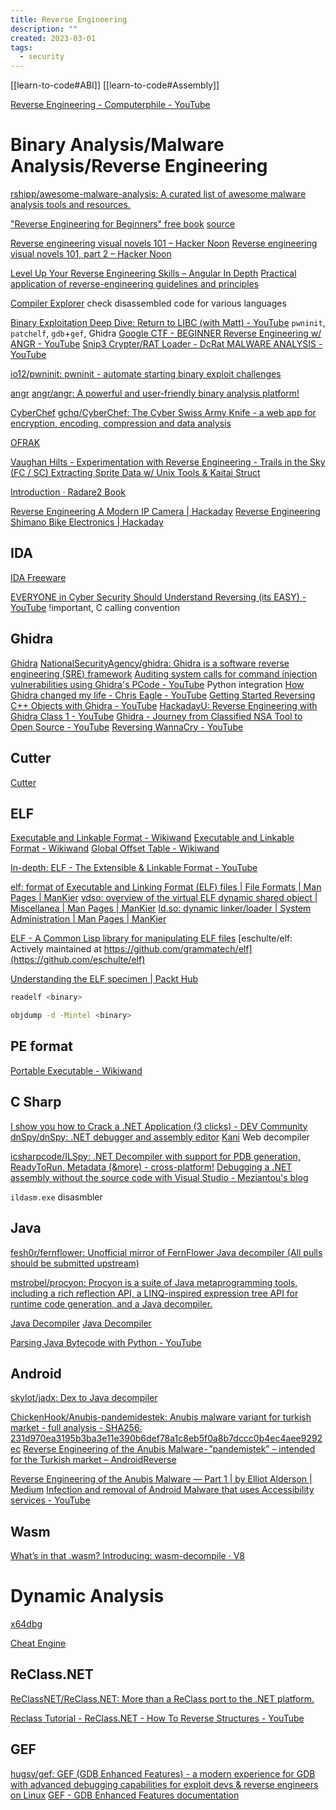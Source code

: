 ```yaml
---
title: Reverse Engineering
description: ""
created: 2023-03-01
tags:
  - security
---
```


[[learn-to-code#ABI]]
[[learn-to-code#Assembly]]

[Reverse Engineering - Computerphile - YouTube](https://www.youtube.com/watch?v=9tZmSFjoOm4)

# Binary Analysis/Malware Analysis/Reverse Engineering

[rshipp/awesome-malware-analysis: A curated list of awesome malware analysis tools and resources.](https://github.com/rshipp/awesome-malware-analysis)

["Reverse Engineering for Beginners" free book](http://beginners.re/) [source](https://github.com/dennis714/RE-for-beginners)

[Reverse engineering visual novels 101 – Hacker Noon](https://hackernoon.com/reverse-engineering-visual-novels-101-d0bc3bf7ab8)
[Reverse engineering visual novels 101, part 2 – Hacker Noon](https://hackernoon.com/reverse-engineering-visual-novels-101-part-2-9258f547262a)

[Level Up Your Reverse Engineering Skills – Angular In Depth](https://blog.angularindepth.com/level-up-your-reverse-engineering-skills-8f910ae10630)
[Practical application of reverse-engineering guidelines and principles](https://medium.com/react-in-depth/practical-application-of-reverse-engineering-guidelines-and-principles-784c004bb657)

[Compiler Explorer](https://godbolt.org/) check disassembled code for various languages

[Binary Exploitation Deep Dive: Return to LIBC (with Matt) - YouTube](https://www.youtube.com/watch?v=tMN5N5oid2c) `pwninit`, `patchelf`, `gdb`+`gef`, Ghidra
[Google CTF - BEGINNER Reverse Engineering w/ ANGR - YouTube](https://www.youtube.com/watch?v=RCgEIBfnTEI)
[Snip3 Crypter/RAT Loader - DcRat MALWARE ANALYSIS - YouTube](https://www.youtube.com/watch?v=ElqmQDySy48)

[io12/pwninit: pwninit - automate starting binary exploit challenges](https://github.com/io12/pwninit)

[angr](http://angr.io/)
[angr/angr: A powerful and user-friendly binary analysis platform!](https://github.com/angr/angr)

[CyberChef](https://gchq.github.io/CyberChef/)
[gchq/CyberChef: The Cyber Swiss Army Knife - a web app for encryption, encoding, compression and data analysis](https://github.com/gchq/CyberChef)

[OFRAK](https://ofrak.com/docs/)

[Vaughan Hilts - Experimentation with Reverse Engineering - Trails in the Sky (FC / SC) Extracting Sprite Data w/ Unix Tools & Kaitai Struct](http://vaughanhilts.me/blog/2016/11/16/reverse-engineering-trails-in-the-sky-ed-6-game-engine.html)

[Introduction · Radare2 Book](https://radare.gitbooks.io/radare2book/content/)

[Reverse Engineering A Modern IP Camera | Hackaday](https://hackaday.com/2019/03/28/reverse-engineering-a-modern-ip-camera/)
[Reverse Engineering Shimano Bike Electronics | Hackaday](https://hackaday.com/2019/03/26/reverse-engineering-shimano-bike-electronics/)

## IDA

[IDA Freeware](https://hex-rays.com/ida-free/)

[EVERYONE in Cyber Security Should Understand Reversing (its EASY) - YouTube](https://www.youtube.com/watch?v=gh2RXE9BIN8) !important, C calling convention

## Ghidra

[Ghidra](https://ghidra-sre.org/)
[NationalSecurityAgency/ghidra: Ghidra is a software reverse engineering (SRE) framework](https://github.com/NationalSecurityAgency/ghidra)
[Auditing system calls for command injection vulnerabilities using Ghidra's PCode - YouTube](https://www.youtube.com/watch?v=UVNeg7Vqytc) Python integration
[How Ghidra changed my life - Chris Eagle - YouTube](https://www.youtube.com/watch?v=KL1jE9dxas0)
[Getting Started Reversing C++ Objects with Ghidra - YouTube](https://www.youtube.com/watch?v=ir2B1trR0fE)
[HackadayU: Reverse Engineering with Ghidra Class 1 - YouTube](https://www.youtube.com/watch?v=d4Pgi5XML8E)
[Ghidra - Journey from Classified NSA Tool to Open Source - YouTube](https://www.youtube.com/watch?v=kx2xp7IQNSc)
[Reversing WannaCry - YouTube](https://www.youtube.com/playlist?list=PLniOzp3l9V83Yf52IXJTvW9rjstdqkduP)

## Cutter

[Cutter](https://cutter.re/)

## ELF

[Executable and Linkable Format - Wikiwand](https://www.wikiwand.com/en/Executable_and_Linkable_Format)
[Executable and Linkable Format - Wikiwand](https://www.wikiwand.com/en/Executable_and_Linkable_Format)
[Global Offset Table - Wikiwand](https://www.wikiwand.com/en/Global_Offset_Table)

[In-depth: ELF - The Extensible & Linkable Format - YouTube](https://www.youtube.com/watch?v=nC1U1LJQL8o)

[elf: format of Executable and Linking Format (ELF) files | File Formats | Man Pages | ManKier](https://www.mankier.com/5/elf)
[vdso: overview of the virtual ELF dynamic shared object | Miscellanea | Man Pages | ManKier](https://www.mankier.com/7/vdso)
[ld.so: dynamic linker/loader | System Administration | Man Pages | ManKier](https://www.mankier.com/8/ld.so)

[ELF - A Common Lisp library for manipulating ELF files](http://eschulte.github.io/elf/)
[eschulte/elf: Actively maintained at https://github.com/grammatech/elf](https://github.com/eschulte/elf)

[Understanding the ELF specimen | Packt Hub](https://hub.packtpub.com/understanding-elf-specimen/)

```sh
readelf <binary>

objdump -d -Mintel <binary>
```

## PE format

[Portable Executable - Wikiwand](https://www.wikiwand.com/en/Portable_Executable)

## C Sharp

[I show you how to Crack a .NET Application (3 clicks) - DEV Community](https://dev.to/dotnetsafer/i-show-you-how-to-crack-a-net-application-3-clicks-47ke)
[dnSpy/dnSpy: .NET debugger and assembly editor](https://github.com/dnSpy/dnSpy)
[Kani](https://decompiler.dotnetsafer.com/) Web decompiler

[icsharpcode/ILSpy: .NET Decompiler with support for PDB generation, ReadyToRun, Metadata (&more) - cross-platform!](https://github.com/icsharpcode/ILSpy)
[Debugging a .NET assembly without the source code with Visual Studio - Meziantou's blog](https://www.meziantou.net/debugging-a-dotnet-assembly-without-the-original-source-code-with-visual-studio.htm)

`ildasm.exe` disasmbler

## Java

[fesh0r/fernflower: Unofficial mirror of FernFlower Java decompiler (All pulls should be submitted upstream)](https://github.com/fesh0r/fernflower)

[mstrobel/procyon: Procyon is a suite of Java metaprogramming tools, including a rich reflection API, a LINQ-inspired expression tree API for runtime code generation, and a Java decompiler.](https://github.com/mstrobel/procyon)

[Java Decompiler](http://java-decompiler.github.io/)
[Java Decompiler](https://github.com/java-decompiler)

[Parsing Java Bytecode with Python - YouTube](https://www.youtube.com/watch?v=67FmRyv8jTM)

## Android

[skylot/jadx: Dex to Java decompiler](https://github.com/skylot/jadx)

[ChickenHook/Anubis-pandemidestek: Anubis malware variant for turkish market - full analysis - SHA256: 231d970ea3195b3ba3e11e390b6def78a1c8eb5f0a8b7dccc0b4ec4aee9292ec](https://github.com/ChickenHook/Anubis-pandemidestek/tree/master)
[Reverse Engineering of the Anubis Malware - ”pandemistek” – intended for the Turkish market – AndroidReverse](https://androidreverse.wordpress.com/2020/06/30/reverse-engineering-of-the-anubis-malware%e2%80%8a-%e2%80%8apandemistek-intended-for-the-turkish-market/)

[Reverse Engineering of the Anubis Malware — Part 1 | by Elliot Alderson | Medium](https://medium.com/@fs0c131y/reverse-engineering-of-the-anubis-malware-part-1-741e12f5a6bd)
[Infection and removal of Android Malware that uses Accessibility services - YouTube](https://www.youtube.com/watch?v=VCCgc7dib7I)

## Wasm

[What’s in that .wasm? Introducing: wasm-decompile · V8](https://v8.dev/blog/wasm-decompile)

# Dynamic Analysis

[x64dbg](https://x64dbg.com/)

[Cheat Engine](https://www.cheatengine.org/)

## ReClass.NET

[ReClassNET/ReClass.NET: More than a ReClass port to the .NET platform.](https://github.com/ReClassNET/ReClass.NET)

[Reclass Tutorial - ReClass.NET - How To Reverse Structures - YouTube](https://www.youtube.com/watch?v=vQb21RM9-5M)

## GEF

[hugsy/gef: GEF (GDB Enhanced Features) - a modern experience for GDB with advanced debugging capabilities for exploit devs & reverse engineers on Linux](https://github.com/hugsy/gef)
[GEF - GDB Enhanced Features documentation](https://hugsy.github.io/gef/)
